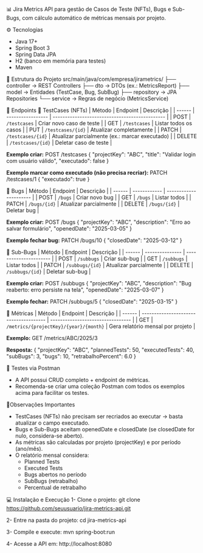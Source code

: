 📊 Jira Metrics
API para gestão de Casos de Teste (NFTs), Bugs e Sub-Bugs, com cálculo automático de métricas mensais por projeto.

⚙️ Tecnologias
- Java 17+
- Spring Boot 3
- Spring Data JPA
- H2 (banco em memória para testes)
- Maven

📂 Estrutura do Projeto
src/main/java/com/empresa/jirametrics/
├── controller   -> REST Controllers
├── dto          -> DTOs (ex.: MetricsReport)
├── model        -> Entidades (TestCase, Bug, SubBug)
├── repository   -> JPA Repositories
└── service      -> Regras de negócio (MetricsService)

🚀 Endpoints
🔹 TestCases (NFTs)
| Método | Endpoint          | Descrição                                      |
| ------ | ----------------- | ---------------------------------------------- |
| POST   | `/testcases`      | Criar novo caso de teste                       |
| GET    | `/testcases`      | Listar todos os casos                          |
| PUT    | `/testcases/{id}` | Atualizar completamente                        |
| PATCH  | `/testcases/{id}` | Atualizar parcialmente (ex.: marcar executado) |
| DELETE | `/testcases/{id}` | Deletar caso de teste                          |

**Exemplo criar:**
POST /testcases
{
  "projectKey": "ABC",
  "title": "Validar login com usuário válido",
  "executado": false
}

**Exemplo marcar como executado (não precisa recriar):**
PATCH /testcases/1
{
  "executado": true
}

🔹 Bugs
| Método | Endpoint     | Descrição              |
| ------ | ------------ | ---------------------- |
| POST   | `/bugs`      | Criar novo bug         |
| GET    | `/bugs`      | Listar todos           |
| PATCH  | `/bugs/{id}` | Atualizar parcialmente |
| DELETE | `/bugs/{id}` | Deletar bug            |

**Exemplo criar:**
POST /bugs
{
  "projectKey": "ABC",
  "description": "Erro ao salvar formulário",
  "openedDate": "2025-03-05"
}

**Exemplo fechar bug:**
PATCH /bugs/10
{
  "closedDate": "2025-03-12"
}

🔹 Sub-Bugs
| Método | Endpoint        | Descrição              |
| ------ | --------------- | ---------------------- |
| POST   | `/subbugs`      | Criar sub-bug          |
| GET    | `/subbugs`      | Listar todos           |
| PATCH  | `/subbugs/{id}` | Atualizar parcialmente |
| DELETE | `/subbugs/{id}` | Deletar sub-bug        |

**Exemplo criar:**
POST /subbugs
{
  "projectKey": "ABC",
  "description": "Bug reaberto: erro persiste na tela",
  "openedDate": "2025-03-07"
}

**Exemplo fechar:**
PATCH /subbugs/5
{
  "closedDate": "2025-03-15"
}

🔹 Métricas
| Método | Endpoint                               | Descrição                         |
| ------ | -------------------------------------- | --------------------------------- |
| GET    | `/metrics/{projectKey}/{year}/{month}` | Gera relatório mensal por projeto |

**Exemplo:**
GET /metrics/ABC/2025/3

**Resposta:**
{
  "projectKey": "ABC",
  "plannedTests": 50,
  "executedTests": 40,
  "subBugs": 3,
  "bugs": 10,
  "retrabalhoPercent": 6.0
}


🧪 Testes via Postman
- A API possui CRUD completo + endpoint de métricas.
- Recomenda-se criar uma coleção Postman com todos os exemplos acima para facilitar os testes.

📌Observações Importantes
- TestCases (NFTs) não precisam ser recriados ao executar → basta atualizar o campo executado.
- Bugs e Sub-Bugs aceitam openedDate e closedDate (se closedDate for nulo, considera-se aberto).
- As métricas são calculadas por projeto (projectKey) e por período (ano/mês).
- O relatório mensal considera:
  - Planned Tests
  - Executed Tests
  - Bugs abertos no período
  - SubBugs (retrabalho)
  - Percentual de retrabalho


💻 Instalação e Execução
1- Clone o projeto:
git clone https://github.com/seuusuario/jira-metrics-api.git

2- Entre na pasta do projeto:
cd jira-metrics-api

3- Compile e execute:
mvn spring-boot:run

4- Acesse a API em:
http://localhost:8080
